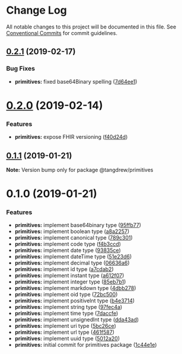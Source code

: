# Change Log

All notable changes to this project will be documented in this file.
See [Conventional Commits](https://conventionalcommits.org) for commit guidelines.

## [0.2.1](https://github.com/tangdrew/fhir-ts/compare/@tangdrew/primitives@0.2.0...@tangdrew/primitives@0.2.1) (2019-02-17)


### Bug Fixes

* **primitives:** fixed base64Binary spelling ([7d64ee1](https://github.com/tangdrew/fhir-ts/commit/7d64ee1))





# [0.2.0](https://github.com/tangdrew/fhir-ts/compare/@tangdrew/primitives@0.1.1...@tangdrew/primitives@0.2.0) (2019-02-14)


### Features

* **primitives:** expose FHIR versioning ([f40d24d](https://github.com/tangdrew/fhir-ts/commit/f40d24d))





## [0.1.1](https://github.com/tangdrew/fhir-ts/compare/@tangdrew/primitives@0.1.0...@tangdrew/primitives@0.1.1) (2019-01-21)

**Note:** Version bump only for package @tangdrew/primitives





# 0.1.0 (2019-01-21)


### Features

* **primitives:** implement base64binary type ([95ffb77](https://github.com/tangdrew/fhir-ts/commit/95ffb77))
* **primitives:** implement boolean type ([a8a2257](https://github.com/tangdrew/fhir-ts/commit/a8a2257))
* **primitives:** implement canonical type ([789c301](https://github.com/tangdrew/fhir-ts/commit/789c301))
* **primitives:** implement code type ([f4b3ccd](https://github.com/tangdrew/fhir-ts/commit/f4b3ccd))
* **primitives:** implement date type ([93835ce](https://github.com/tangdrew/fhir-ts/commit/93835ce))
* **primitives:** implement dateTime type ([51e23d6](https://github.com/tangdrew/fhir-ts/commit/51e23d6))
* **primitives:** implement decimal type ([06636a6](https://github.com/tangdrew/fhir-ts/commit/06636a6))
* **primitives:** implement id type ([a7cdab2](https://github.com/tangdrew/fhir-ts/commit/a7cdab2))
* **primitives:** implement instant type ([a612f07](https://github.com/tangdrew/fhir-ts/commit/a612f07))
* **primitives:** implement integer type ([85eb7b1](https://github.com/tangdrew/fhir-ts/commit/85eb7b1))
* **primitives:** implement markdown type ([4dbb278](https://github.com/tangdrew/fhir-ts/commit/4dbb278))
* **primitives:** implement oid type ([72bc500](https://github.com/tangdrew/fhir-ts/commit/72bc500))
* **primitives:** implement positiveInt type ([b4e3714](https://github.com/tangdrew/fhir-ts/commit/b4e3714))
* **primitives:** implement string type ([97fec4a](https://github.com/tangdrew/fhir-ts/commit/97fec4a))
* **primitives:** implement time type ([7daccfe](https://github.com/tangdrew/fhir-ts/commit/7daccfe))
* **primitives:** implement unsignedInt type ([dda43ad](https://github.com/tangdrew/fhir-ts/commit/dda43ad))
* **primitives:** implement uri type ([5bc26ce](https://github.com/tangdrew/fhir-ts/commit/5bc26ce))
* **primitives:** implement url type ([461f587](https://github.com/tangdrew/fhir-ts/commit/461f587))
* **primitives:** implement uuid type ([5012a20](https://github.com/tangdrew/fhir-ts/commit/5012a20))
* **primitives:** initial commit for primitives package ([1c44e1e](https://github.com/tangdrew/fhir-ts/commit/1c44e1e))

